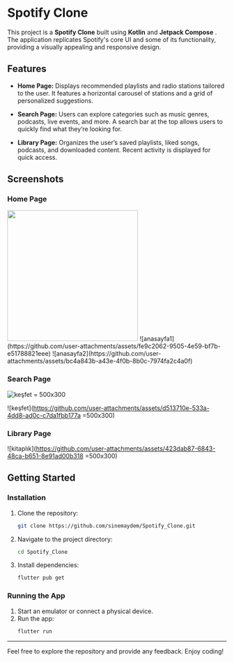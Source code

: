 # Spotify Clone

This project is a **Spotify Clone** built using **Kotlin** and **Jetpack Compose** . The application replicates Spotify's core UI and some of its functionality, providing a visually appealing and responsive design.

## Features

- **Home Page:** Displays recommended playlists and radio stations tailored to the user. It features a horizontal carousel of stations and a grid of personalized suggestions.

- **Search Page:** Users can explore categories such as music genres, podcasts, live events, and more. A search bar at the top allows users to quickly find what they’re looking for.

- **Library Page:** Organizes the user’s saved playlists, liked songs, podcasts, and downloaded content. Recent activity is displayed for quick access.

## Screenshots

### Home Page
<img src="(https://github.com/user-attachments/assets/fe9c2062-9505-4e59-bf7b-e51788821eee)" width="300" />
![anasayfa1](https://github.com/user-attachments/assets/fe9c2062-9505-4e59-bf7b-e51788821eee)
![anasayfa2](https://github.com/user-attachments/assets/bc4a843b-a43e-4f0b-8b0c-7974fa2c4a0f)



### Search Page
![keşfet](https://github.com/user-attachments/assets/3fd93492-cdd6-465f-ae2c-234e36e1468c) = 500x300

![keşfet](https://github.com/user-attachments/assets/d513710e-533a-4dd8-ad0c-c7da1fbb177a =500x300)

### Library Page
![kitaplık](https://github.com/user-attachments/assets/423dab87-6843-48ca-b651-8e91ad00b318 =500x300)


## Getting Started

### Installation
1. Clone the repository:
   ```bash
   git clone https://github.com/sinemaydem/Spotify_Clone.git
   ```
2. Navigate to the project directory:
   ```bash
   cd Spotify_Clone
   ```
3. Install dependencies:
   ```bash
   flutter pub get
   ```

### Running the App
1. Start an emulator or connect a physical device.
2. Run the app:
   ```bash
   flutter run
   ```

---

Feel free to explore the repository and provide any feedback. Enjoy coding!

